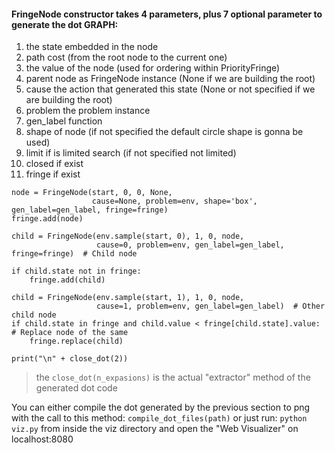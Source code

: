 #### FringeNode constructor takes 4 parameters, plus 7 optional parameter to generate the dot GRAPH:
1. the state embedded in the node
2. path cost (from the root node to the current one)
3. the value of the node (used for ordering within PriorityFringe)
4. parent node as FringeNode instance (None if we are building the root) 
5. cause the action that generated this state (None or not specified if we are building the root) 
6. problem the problem instance  
7. gen_label function 
8. shape of node (if not specified the default circle shape is gonna be used) 
9. limit if is limited search (if not specified not limited)
10. closed if exist
11. fringe if exist

```
node = FringeNode(start, 0, 0, None,
                  cause=None, problem=env, shape='box', gen_label=gen_label, fringe=fringe)
fringe.add(node)

child = FringeNode(env.sample(start, 0), 1, 0, node,
                   cause=0, problem=env, gen_label=gen_label, fringe=fringe)  # Child node

if child.state not in fringe:
    fringe.add(child)

child = FringeNode(env.sample(start, 1), 1, 0, node,
                   cause=1, problem=env, gen_label=gen_label)  # Other child node
if child.state in fringe and child.value < fringe[child.state].value:  # Replace node of the same
    fringe.replace(child)

print("\n" + close_dot(2))
```
> the ```close_dot(n_expasions)``` is the actual "extractor" method of the generated dot code 

You can either compile the dot generated by the previous section to png with the call to this method:
```compile_dot_files(path)``` 
or just run:  ```python viz.py``` from inside the viz directory and open the "Web Visualizer" on localhost:8080
